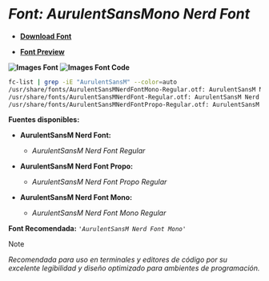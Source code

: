 <!-- Autor: Daniel Benjamin Perez Morales -->
<!-- GitHub: https://github.com/D4nitrix13 -->
<!-- GitLab: https://gitlab.com/D4nitrix13 -->
<!-- Correo electrónico: danielperezdev@proton.me -->

# ***Font: AurulentSansMono Nerd Font***

- **[Download Font](https://github.com/ryanoasis/nerd-fonts/releases/download/v3.2.1/AurulentSansMono.zip "https://github.com/ryanoasis/nerd-fonts/releases/download/v3.2.1/AurulentSansMono.zip")**

- **[Font Preview](https://www.programmingfonts.org/#aurulent "https://www.programmingfonts.org/#aurulent")**

**![Images Font](../../Fonts/AurulentSansMono%20Nerd%20Font.png "Fonts/AurulentSansMono Nerd Font.png")**
**![Images Font Code](../../Font%20Images%20Code/AurulentSansMono%20Nerd%20Font%20Code.png "Font Images Code/AurulentSansMono Nerd Font Code.png")**

```bash
fc-list | grep -iE "AurulentSansM" --color=auto
/usr/share/fonts/AurulentSansMNerdFontMono-Regular.otf: AurulentSansM Nerd Font Mono:style=Regular
/usr/share/fonts/AurulentSansMNerdFont-Regular.otf: AurulentSansM Nerd Font:style=Regular
/usr/share/fonts/AurulentSansMNerdFontPropo-Regular.otf: AurulentSansM Nerd Font Propo:style=Regular
```

**Fuentes disponibles:**

- **AurulentSansM Nerd Font:**
  - *AurulentSansM Nerd Font Regular*

- **AurulentSansM Nerd Font Propo:**
  - *AurulentSansM Nerd Font Propo Regular*

- **AurulentSansM Nerd Font Mono:**
  - *AurulentSansM Nerd Font Mono Regular*

**Font Recomendada:** *`'AurulentSansM Nerd Font Mono'`*

> [!NOTE]
> *Recomendada para uso en terminales y editores de código por su excelente legibilidad y diseño optimizado para ambientes de programación.*
